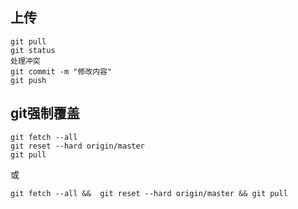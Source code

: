 ## 上传

~~~
git pull
git status
处理冲突
git commit -m "修改内容"
git push
~~~
## git强制覆盖

```
git fetch --all
git reset --hard origin/master
git pull
```

或

~~~
git fetch --all &&  git reset --hard origin/master && git pull
~~~





